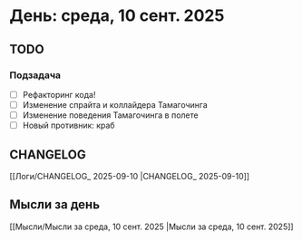 # День:  среда, 10 сент. 2025

## TODO

### Подзадача
- [ ] Рефакторинг кода!
- [ ] Изменение спрайта и коллайдера Тамагочинга
- [ ] Изменение поведения Тамагочинга в полете
- [ ] Новый противник: краб

## CHANGELOG

[[Логи/CHANGELOG_ 2025-09-10 |CHANGELOG_ 2025-09-10]]

## Мысли за день

[[Мысли/Мысли за  среда, 10 сент. 2025 |Мысли за  среда, 10 сент. 2025]]